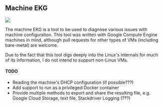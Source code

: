 ## Machine EKG
[![](https://build.danielseymour.info/api/badges/thefirstofthe300/ekg/status.svg)](https://build.danielseymour.info/thefirstofthe300/go-playground)

The machine EKG is a tool to be used to diagnose various issues with machine configuration. This tool was written with Google Compute Engine machines in mind,
although pull requests for other types of VMs (including bare-metal) are welcome.

Due to the fact that this tool digs deeply into the Linux's internals for much
of its information, I do not intend to support non-Linux VMs.

#### TODO

* Reading the machine's DHCP configuration (if possible???)
* Add support to run as a privileged Docker container
* Provide multiple methods to export and share the resulting file, e.g. Google
Cloud Storage, text file, Stackdriver Logging (???) 

